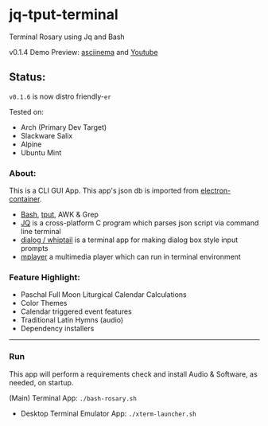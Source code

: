 # jq-tput-terminal

Terminal Rosary using Jq and Bash

v0.1.4 Demo Preview: [asciinema](https://asciinema.org/a/217793) and [Youtube](https://youtu.be/PceKrX4uI-I)

## Status:

```v0.1.6``` is now distro friendly-`er`

Tested on:

* Arch (Primary Dev Target)
* Slackware Salix 
* Alpine
* Ubuntu Mint

### About:

This is a CLI GUI App. This app's json db is imported from [electron-container](https://github.com/mezcel/electron-container).

* [Bash](https://www.gnu.org/software/bash/), [tput](https://ss64.com/bash/tput.html), AWK & Grep
* [JQ](https://stedolan.github.io/jq) is a cross-platform C program which parses json script via command line terminal
* [dialog / whiptail](http://linuxcommand.org/lc3_adv_dialog.php) is a terminal app for making dialog box style input prompts
* [mplayer](http://www.mplayerhq.hu/design7/info.html) a multimedia player which can run in terminal environment

### Feature Highlight:

* Paschal Full Moon Liturgical Calendar Calculations
* Color Themes
* Calendar triggered event features
* Traditional Latin Hymns (audio)
* Dependency installers

---

### Run

This app will perform a requirements check and install Audio & Software, as needed, on startup.

(Main) Terminal App: ```./bash-rosary.sh```

- Desktop Terminal Emulator App: ```./xterm-launcher.sh```
